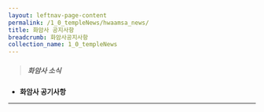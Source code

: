 ```yaml
---
layout: leftnav-page-content
permalink: /1_0_templeNews/hwaamsa_news/
title: 화암사 공지사항
breadcrumb: 화암사공지사항
collection_name: 1_0_templeNews
---
```


> ##### **화암사 소식**

* **화암사 공기사항**
---
